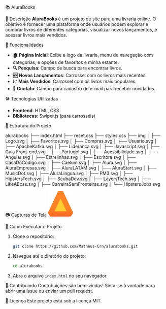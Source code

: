 📚 AluraBooks

📖 Descrição
**AluraBooks** é um projeto de site para uma livraria online. O objetivo é fornecer uma plataforma onde usuários podem explorar e comprar livros de diferentes categorias, visualizar novos lançamentos, e acessar livros mais vendidos.

🌟 Funcionalidades
- **🏠 Página Inicial**: Exibe a logo da livraria, menu de navegação com categorias, e opções de favoritos e minha estante.
- **🔍 Pesquisa**: Campo de busca para encontrar livros.
- **🆕 Novos Lançamentos**: Carrossel com os livros mais recentes.
- **📈 Mais Vendidos**: Carrossel com os livros mais populares.
- **📧 Contato**: Campo para cadastro de e-mail para receber novidades.

🛠️ Tecnologias Utilizadas
- **Frontend**: HTML, CSS
- **Bibliotecas**: Swiper.js (para carrosséis)

📂 Estrutura do Projeto

alurabooks
├── index.html
├── reset.css
├── styles.css
├── img
│   ├── Logo.svg
│   ├── Favoritos.svg
│   ├── Compras.svg
│   ├── Usuario.svg
│   ├── ApacheKafka.svg
│   ├── Liderança.svg
│   ├── Javascript.svg
│   ├── Guia Front-end.svg
│   ├── Portugol.svg
│   ├── Acessibilidade.svg
│   ├── Angular.svg
│   ├── Estrelinhas.svg
│   ├── Escritora.svg
│   ├── CasaDoCodigo.svg
│   ├── Caelum.svg
│   ├── Alura.svg
│   ├── AluraEmpresas.svg
│   ├── AluraLATAM.svg
│   ├── AluraStart.svg
│   ├── MusicDot.svg
│   ├── AluraLingua.svg
│   ├── PM3.svg
│   ├── HipstersTech.svg
│   ├── ScubaDev.svg
│   ├── LayersTech.svg
│   ├── LikeABoss.svg
│   ├── CarreiraSemFronteiras.svg
│   └── HipstersJobs.svg


📷 Capturas de Tela
![Página Inicial](img/Logo.svg)

🚀 Como Executar o Projeto
1. Clone o repositório:
   ```bash
   git clone https://github.com/Matheus-Crn/alurabooks.git
   ```
2. Navegue até o diretório do projeto:
   ```bash
   cd alurabooks
   ```
3. Abra o arquivo `index.html` no seu navegador.

🤝 Contribuindo
Contribuições são bem-vindas! Sinta-se à vontade para abrir uma issue ou enviar um pull request.

📄 Licença
Este projeto está sob a licença MIT.
